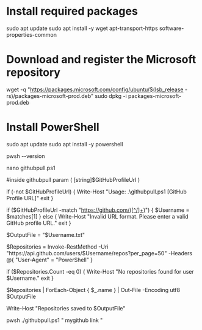 # Install required packages
sudo apt update
sudo apt install -y wget apt-transport-https software-properties-common

# Download and register the Microsoft repository
wget -q "https://packages.microsoft.com/config/ubuntu/$(lsb_release -rs)/packages-microsoft-prod.deb"
sudo dpkg -i packages-microsoft-prod.deb

# Install PowerShell
sudo apt update
sudo apt install -y powershell


pwsh --version



nano githubpull.ps1


#inside githubpull
param (
    [string]$GitHubProfileUrl
)

if (-not $GitHubProfileUrl) {
    Write-Host "Usage: .\githubpull.ps1 [GitHub Profile URL]"
    exit
}

if ($GitHubProfileUrl -match "https://github.com/([^/]+)") {
    $Username = $matches[1]
} else {
    Write-Host "Invalid URL format. Please enter a valid GitHub profile URL."
    exit
}

$OutputFile = "$Username.txt"

$Repositories = Invoke-RestMethod -Uri "https://api.github.com/users/$Username/repos?per_page=50" -Headers @{ "User-Agent" = "PowerShell" }

if ($Repositories.Count -eq 0) {
    Write-Host "No repositories found for user $Username."
    exit
}

$Repositories | ForEach-Object { $_.name } | Out-File -Encoding utf8 $OutputFile

Write-Host "Repositories saved to $OutputFile"



pwsh ./githubpull.ps1 " mygithub link "
